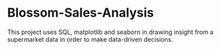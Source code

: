 # Blossom-Sales-Analysis
This project uses SQL, matplotlib and seaborn in drawing insight from a supermarket data in order to make data-driven decisions.
